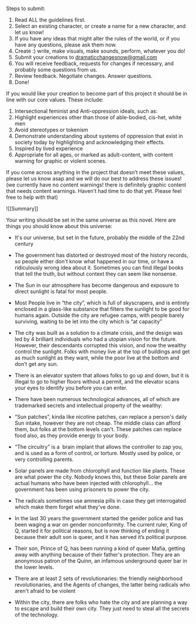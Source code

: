 Steps to submit:

1.  Read ALL the guidelines first.  
2.  Select an existing character, or create a name for a new character, and let us know!
3.  If you have any ideas that might alter the rules of the world, or if you have any questions, please ask them now.
4.  Create :) write, make visuals, make sounds, perform, whatever you do! 
5.  Submit your creations to [dramaticchangesnow@gmail.com](mailto:dramaticchangesnow@gmail.com)
6.  You will receive feedback, requests for changes if necessary, and probably some questions from us. 
7.  Review feedback. Negotiate changes. Answer questions.
8.  Done!

If you would like your creation to become part of this project it should be in line with our core values. These include:

1.  Intersectional feminist and Anti-oppression ideals, such as:    
2. Highlight experiences other than those of able-bodied, cis-het, white men
3. Avoid stereotypes or tokenism 
4. Demonstrate understanding about systems of oppression that exist in society today by highlighting and acknowledging their effects.
5. Inspired by lived experience
6. Appropriate for all ages, or marked as adult-content, with content warning for graphic or violent scenes. 

If you come across anything in the project that doesn’t meet these values, please let us know asap and we will do our best to address these issues! (we currently have no content warnings! there is definitely graphic content that needs content warnings. Haven’t had time to do that yet. Please feel free to help with that)


![[Summary]]

Your writing should be set in the same universe as this novel. Here are things you should know about this universe:

-   It's our universe, but set in the future, probably the middle of the 22nd century
    
-   The government has distorted or destroyed most of the history records, so people either don't know what happened in our time, or have a ridiculously wrong idea about it. Sometimes you can find illegal books that tell the truth, but without context they can seem like nonsense.
    
-   The Sun in our atmosphere has become dangerous and exposure to direct sunlight is fatal for most people.
    
-   Most People live in “the city”, which is full of skyscrapers, and is entirely enclosed in a glass-like substance that filters the sunlight to be good for humans again. Outside the city are refugee camps, with people barely surviving, waiting to be let into the city which is “at capacity”
    
-   The city was built as a solution to a climate crisis, and the design was led by 4 brilliant individuals who had a utopian vision for the future. However, their descendants corrupted this vision, and now the wealthy control the sunlight. Folks with money live at the top of buildings and get as much sunlight as they want, while the poor live at the bottom and don’t get any sun.
    
-   There is an elevator system that allows folks to go up and down, but it is illegal to go to higher floors without a permit, and the elevator scans your eyes to identify you before you can enter.
    
-   There have been numerous technological advances, all of which are trademarked secrets and intellectual property of the wealthy:
    

-   “Sun patches”, kinda like nicotine patches, can replace a person's daily Sun intake, however they are not cheap. The middle class can afford them, but folks at the bottom levels can't. These patches can replace food also, as they provide energy to your body.
    
-   “The circuitry” is a  brain implant that allows the controller to zap you, and is used as a form of control, or torture. Mostly used by police, or very controlling parents.
    
-   Solar panels are made from chlorophyll and function like plants. These are what power the city. Nobody knows this, but these Solar panels are actual humans who have been injected with chlorophyll… the government has been using prisoners to power the city.
    
-   The radicals sometimes use amnesia pills in case they get interrogated which make them forget what they've done.
    

-   In the last 30 years the government started the gender police and has been waging a war on gender nonconformity. The current ruler, King of Q, started it for political reasons, but is now thinking of ending it because their adult son is queer, and it has served it’s political purpose. 
    
-   Their son, Prince of Q, has been running a kind of queer Mafia, getting away with anything because of their father's protection. They are an anonymous patron of the Quinn, an infamous underground queer bar in the lower levels.
    
-   There are at least 2 sets of revolutionaries: the friendly neighborhood revolutionaries, and the Agents of changes, the latter being radicals who aren't afraid to be violent
    
-   Within the city, there are folks who hate the city and are planning a way to escape and build their own city. They just need to steal all the secrets of the technology.